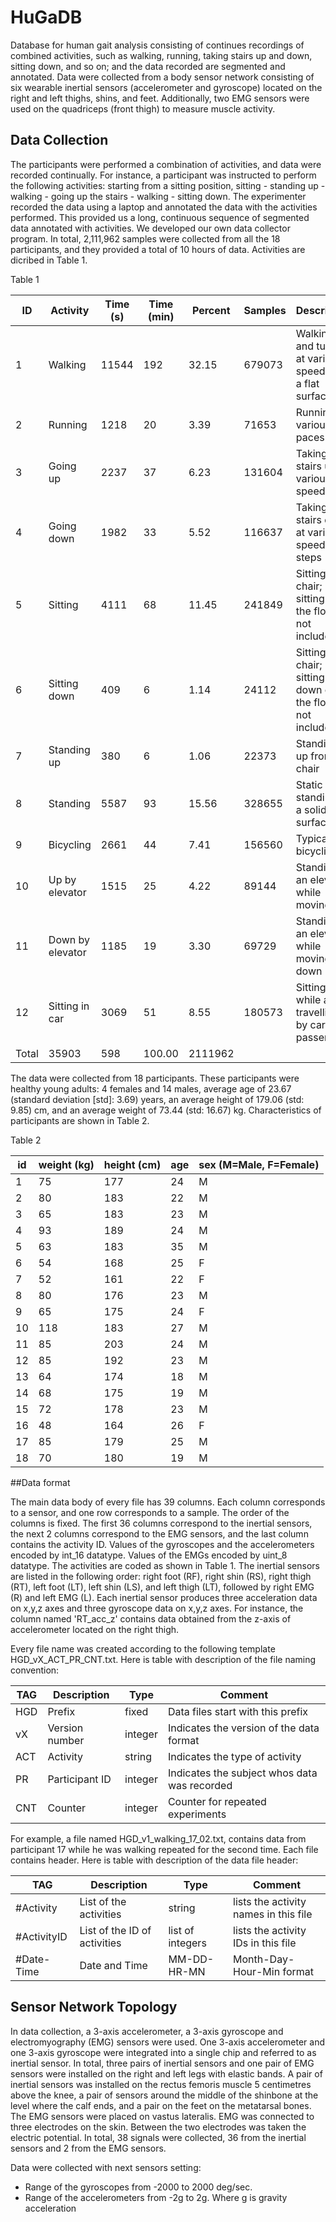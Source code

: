 # HuGaDB
Database for human gait analysis consisting of continues recordings of combined activities, such as walking, running, taking stairs up and down, sitting down, and so on; and the data recorded are segmented and annotated.  Data were collected from a body sensor network consisting of six wearable inertial sensors (accelerometer and gyroscope) located on the right and left thighs, shins, and feet. Additionally, two EMG sensors were used on the quadriceps (front thigh) to measure muscle activity.

## Data Collection

The participants were performed a combination of activities, and data were recorded continually.  For instance, a participant was instructed to perform the following activities: starting from a sitting position, sitting - standing up - walking - going up the stairs - walking - sitting down. The experimenter recorded the data using a laptop and annotated the data with the activities performed. This provided us a long, continuous sequence of segmented data annotated with activities. We developed our own data collector program. In total, 2,111,962 samples were collected from all the 18 participants, and they provided a total of 10 hours of data. Activities are dicribed in Table 1.

Table 1

|ID | Activity |Time (s) |Time (min) |Percent |Samples |Description|
|---|----------|---------|-----------|--------|--------|-----------|
|1|Walking |11544 |192 |32.15 |679073|Walking and turning at various speeds on a flat surface|
|2|Running |1218 |20 |3.39 |71653|Running at various paces|
|3|Going up |2237 |37 |6.23 |131604|Taking stairs up at various speeds|
|4|Going down |1982 |33 |5.52 |116637|Taking the stairs down at various speeds and steps|
|5|Sitting |4111 |68 |11.45 |241849| Sitting on a chair; sitting on the floor not included|
|6|Sitting down |409 |6 |1.14 |24112| Sitting on a chair; sitting down on the floor not included|
|7|Standing up |380 |6 |1.06 |22373| Standing up from a chair|
|8|Standing |5587 |93 |15.56 |328655|Static standing on a solid surface|
|9|Bicycling |2661 |44 |7.41 |156560 | Typical bicycling|
|10|Up by elevator |1515 |25 |4.22 |89144|Standing in an elevator while moving up|
|11|Down by elevator |1185 |19 |3.30 |69729|Standing in an elevator while moving down|
|12|Sitting in car |3069 |51 |8.55 |180573 |Sitting while an travelling by car as a passenger|
|Total |35903 |598 |100.00 |2111962| |


The data were collected from 18 participants. These participants were healthy young adults: 4 females and 14 males, average age of 23.67 (standard deviation [std]: 3.69) years, an average height of 179.06 (std: 9.85) cm, and an average weight of   73.44 (std: 16.67) kg.  Characteristics of participants are shown in Table 2. 



Table 2


|id		|weight (kg)	|height (cm)	|age	|sex (M=Male, F=Female)|
|-----|-------------|-------------|-----|----------------------|
|1 		|75 			    |177 			    |24 	|M                     |
|2 		|80 			    |183 			    |22 	|M                     |
|3 		|65 			    |183 			    |23 	|M                     |
|4 		|93 			    |189 			    |24 	|M                     |
|5 		|63 			    |183 			    |35 	|M                     |
|6 		|54 			    |168 			    |25 	|F                     |
|7 		|52 			    |161 			    |22 	|F                     |	
|8 		|80 			    |176 			    |23 	|M                     |
|9 		|65 			    |175 			    |24 	|F                     |
|10 	|118 			    |183 			    |27 	|M                     |
|11 	|85 			    |203 			    |24 	|M                     |
|12 	|85 			    |192 			    |23 	|M                     |
|13 	|64 			    |174 			    |18 	|M                     |
|14 	|68 			    |175 			    |19 	|M                     |
|15 	|72 			    |178 			    |23 	|M                     |
|16 	|48 			    |164 			    |26 	|F                     |
|17 	|85 			    |179 			    |25 	|M                     |
|18 	|70 			    |180 			    |19 	|M                     |


##Data format

The main data body of every file has 39 columns. Each column corresponds to a sensor, and one row corresponds to a sample. The order of the columns is fixed. The first 36 columns correspond to the inertial sensors, the next 2 columns correspond to the EMG sensors, and the last column contains the activity ID. Values of the gyroscopes and the accelerometers encoded by int_16 datatype. Values of the EMGs encoded by uint_8 datatype. The activities are coded as shown in Table 1. The inertial sensors are listed in the following order:  right foot (RF), right shin (RS), right thigh (RT), left foot (LT), left shin (LS), and left thigh (LT), followed by right EMG (R) and left EMG (L). Each inertial sensor produces three acceleration data on x,y,z axes and three gyroscope data on x,y,z axes. For instance, the column named 'RT_acc_z' contains data obtained from the z-axis of accelerometer located on the right thigh. 



Every file name was created according to the following template HGD_vX_ACT_PR_CNT.txt. Here is table with description of the file naming convention:


|TAG 	|Description 	      |Type	  |Comment                                      |
|-----|-------------------|-------|---------------------------------------------|
|HGD 	|Prefix 			      |fixed 	|  Data files start with this prefix          |
|vX 		|Version number 	|integer| Indicates the version of the data format    |
|ACT		|Activity 		    |string |	Indicates the type of activity              |
|PR 		|Participant ID 	|integer| Indicates the subject whos data was recorded|
|CNT		|Counter 		      |integer| Counter for repeated experiments	          |
		
For example, a file named HGD_v1_walking_17_02.txt, contains data from participant 17 while he was walking repeated for the second time.
Each file contains header. Here is table with description of the data file header:

|TAG 		    |Description 					          |Type				      |Comment                                |
|-----------|-------------------------------|-----------------|---------------------------------------|
|#Activity 	|List of the activities 			  |string 				  |  lists the activity names in this file  |
|#ActivityID |List of the ID of activities 	|list of integers |	lists the activity IDs in this file     |
|#Date-Time 	|Date and Time 					      |MM-DD-HR-MN 		  |Month-Day-Hour-Min format                |
## Sensor Network Topology
In data collection, a 3-axis accelerometer, a 3-axis gyroscope and electromyography (EMG) sensors were used. One 3-axis accelerometer and one 3-axis gyroscope were integrated into a single chip and referred to as inertial sensor. In total, three pairs of inertial sensors and one pair of EMG sensors were installed on the right and left legs with elastic bands. A pair of inertial sensors was installed on the rectus femoris muscle 5 centimetres above the knee, a pair of sensors around the middle of the shinbone at the level where the calf ends, and a pair on the feet on the metatarsal bones. The EMG sensors were placed on vastus lateralis. EMG was connected to three electrodes on the skin. Between the two electrodes was taken the electric potential. In total, 38 signals were collected, 36 from the inertial sensors and 2 from the EMG sensors. 

Data were collected with next sensors setting:
* Range of the gyroscopes from -2000 to 2000 deg/sec.
* Range of the accelerometers from -2g to 2g. Where g is gravity acceleration
